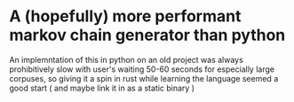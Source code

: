 # A (hopefully) more performant markov chain generator than python

An implemntation of this in python on an old project was always prohibitively slow with user's waiting 50-60 seconds for especially large corpuses, so giving it a spin in rust while learning the language seemed a good start ( and maybe link it in as a static binary )
